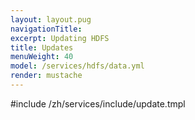 ```yaml
---
layout: layout.pug
navigationTitle:
excerpt: Updating HDFS
title: Updates
menuWeight: 40
model: /services/hdfs/data.yml
render: mustache
---
```


#include /zh/services/include/update.tmpl
